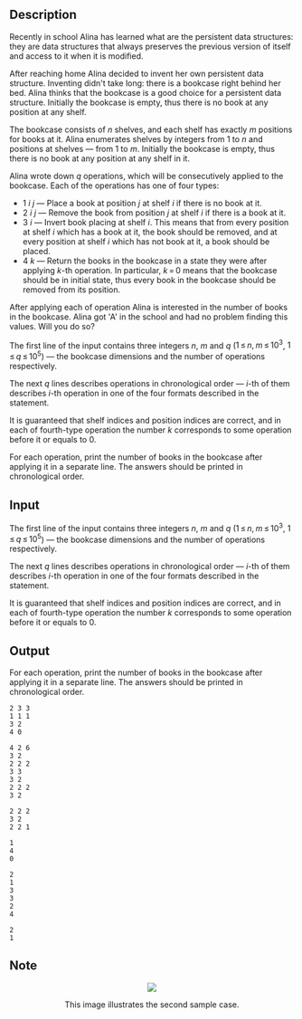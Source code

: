 ## Description

<div><p>Recently in school Alina has learned what are the <span class="tex-font-style-it">persistent data structures</span>: they are data structures that always preserves the previous version of itself and access to it when it is modified.</p><p>After reaching home Alina decided to invent her own persistent data structure. Inventing didn't take long: there is a bookcase right behind her bed. Alina thinks that the bookcase is a good choice for a persistent data structure. Initially the bookcase is empty, thus there is no book at any position at any shelf.</p><p>The bookcase consists of <span class="tex-span"><i>n</i></span> shelves, and each shelf has exactly <span class="tex-span"><i>m</i></span> positions for books at it. Alina enumerates shelves by integers from <span class="tex-span">1</span> to <span class="tex-span"><i>n</i></span> and positions at shelves&nbsp;— from <span class="tex-span">1</span> to <span class="tex-span"><i>m</i></span>. Initially the bookcase is empty, thus there is no book at any position at any shelf in it.</p><p>Alina wrote down <span class="tex-span"><i>q</i></span> operations, which will be consecutively applied to the bookcase. Each of the operations has one of four types:</p><ul><li> <span class="tex-span">1</span> <span class="tex-span"><i>i</i></span> <span class="tex-span"><i>j</i></span>&nbsp;— Place a book at position <span class="tex-span"><i>j</i></span> at shelf <span class="tex-span"><i>i</i></span> if there is no book at it.</li><li> <span class="tex-span">2</span> <span class="tex-span"><i>i</i></span> <span class="tex-span"><i>j</i></span>&nbsp;— Remove the book from position <span class="tex-span"><i>j</i></span> at shelf <span class="tex-span"><i>i</i></span> if there is a book at it.</li><li> <span class="tex-span">3</span> <span class="tex-span"><i>i</i></span>&nbsp;— Invert book placing at shelf <span class="tex-span"><i>i</i></span>. This means that from every position at shelf <span class="tex-span"><i>i</i></span> which has a book at it, the book should be removed, and at every position at shelf <span class="tex-span"><i>i</i></span> which has not book at it, a book should be placed.</li><li> <span class="tex-span">4</span> <span class="tex-span"><i>k</i></span>&nbsp;— Return the books in the bookcase in a state they were after applying <span class="tex-span"><i>k</i></span>-th operation. In particular, <span class="tex-span"><i>k</i> = 0</span> means that the bookcase should be in initial state, thus every book in the bookcase should be removed from its position.</li></ul><p>After applying each of operation Alina is interested in the number of books in the bookcase. Alina got 'A' in the school and had no problem finding this values. Will you do so?</p></div><div class="input-specification"><p>The first line of the input contains three integers <span class="tex-span"><i>n</i></span>, <span class="tex-span"><i>m</i></span> and <span class="tex-span"><i>q</i></span> (<span class="tex-span">1 ≤ <i>n</i>, <i>m</i> ≤ 10<sup class="upper-index">3</sup></span>, <span class="tex-span">1 ≤ <i>q</i> ≤ 10<sup class="upper-index">5</sup></span>)&nbsp;— the bookcase dimensions and the number of operations respectively.</p><p>The next <span class="tex-span"><i>q</i></span> lines describes operations in chronological order&nbsp;— <span class="tex-span"><i>i</i></span>-th of them describes <span class="tex-span"><i>i</i></span>-th operation in one of the four formats described in the statement.</p><p>It is guaranteed that shelf indices and position indices are correct, and in each of fourth-type operation the number <span class="tex-span"><i>k</i></span> corresponds to some operation before it or equals to <span class="tex-span">0</span>.</p></div><div class="output-specification"><p>For each operation, print the number of books in the bookcase after applying it in a separate line. The answers should be printed in chronological order.</p></div>

## Input

<p>The first line of the input contains three integers <span class="tex-span"><i>n</i></span>, <span class="tex-span"><i>m</i></span> and <span class="tex-span"><i>q</i></span> (<span class="tex-span">1 ≤ <i>n</i>, <i>m</i> ≤ 10<sup class="upper-index">3</sup></span>, <span class="tex-span">1 ≤ <i>q</i> ≤ 10<sup class="upper-index">5</sup></span>)&nbsp;— the bookcase dimensions and the number of operations respectively.</p><p>The next <span class="tex-span"><i>q</i></span> lines describes operations in chronological order&nbsp;— <span class="tex-span"><i>i</i></span>-th of them describes <span class="tex-span"><i>i</i></span>-th operation in one of the four formats described in the statement.</p><p>It is guaranteed that shelf indices and position indices are correct, and in each of fourth-type operation the number <span class="tex-span"><i>k</i></span> corresponds to some operation before it or equals to <span class="tex-span">0</span>.</p>

## Output

<p>For each operation, print the number of books in the bookcase after applying it in a separate line. The answers should be printed in chronological order.</p>





```input1
2 3 3
1 1 1
3 2
4 0

```




```input2
4 2 6
3 2
2 2 2
3 3
3 2
2 2 2
3 2

```




```input3
2 2 2
3 2
2 2 1

```




```output1
1
4
0

```




```output2
2
1
3
3
2
4

```




```output3
2
1

```



## Note

<center><img class="tex-graphics" src="file://HbDFTMNK.png" style="max-width: 100.0%;max-height: 100.0%;"><p>This image illustrates the second sample case.</p></center>
